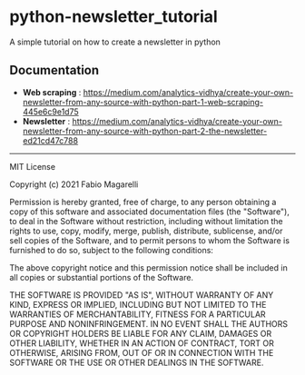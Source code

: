 # python-newsletter_tutorial
A simple tutorial on how to create a newsletter in python

## Documentation

- **Web scraping** : https://medium.com/analytics-vidhya/create-your-own-newsletter-from-any-source-with-python-part-1-web-scraping-445e6c9e1d75
- **Newsletter** : https://medium.com/analytics-vidhya/create-your-own-newsletter-from-any-source-with-python-part-2-the-newsletter-ed21cd47c788

---

MIT License

Copyright (c) 2021 Fabio Magarelli

Permission is hereby granted, free of charge, to any person obtaining a copy
of this software and associated documentation files (the "Software"), to deal
in the Software without restriction, including without limitation the rights
to use, copy, modify, merge, publish, distribute, sublicense, and/or sell
copies of the Software, and to permit persons to whom the Software is
furnished to do so, subject to the following conditions:

The above copyright notice and this permission notice shall be included in all
copies or substantial portions of the Software.

THE SOFTWARE IS PROVIDED "AS IS", WITHOUT WARRANTY OF ANY KIND, EXPRESS OR
IMPLIED, INCLUDING BUT NOT LIMITED TO THE WARRANTIES OF MERCHANTABILITY,
FITNESS FOR A PARTICULAR PURPOSE AND NONINFRINGEMENT. IN NO EVENT SHALL THE
AUTHORS OR COPYRIGHT HOLDERS BE LIABLE FOR ANY CLAIM, DAMAGES OR OTHER
LIABILITY, WHETHER IN AN ACTION OF CONTRACT, TORT OR OTHERWISE, ARISING FROM,
OUT OF OR IN CONNECTION WITH THE SOFTWARE OR THE USE OR OTHER DEALINGS IN THE
SOFTWARE.
